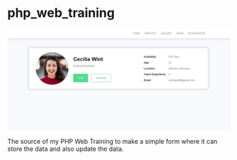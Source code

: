 # php_web_training

![alt_text](https://github.com/algonacci/php_web_training/blob/main/php%20training.jpg?raw=true)

The source of my PHP Web Training to make a simple form where it can store the data and also update the data.
